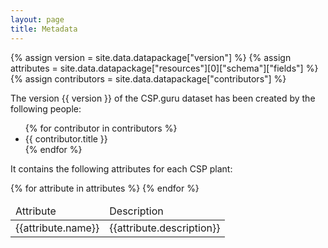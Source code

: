 ```yaml
---
layout: page
title: Metadata
---
```


{% assign version = site.data.datapackage["version"] %}
{% assign attributes = site.data.datapackage["resources"][0]["schema"]["fields"] %}
{% assign contributors = site.data.datapackage["contributors"] %}

The version {{ version }} of the CSP.guru dataset has been created by the following people:

<ul>
    {% for contributor in contributors %}
    <li>{{ contributor.title }}</li>
    {% endfor %}
</ul>

It contains the following attributes for each CSP plant:

<table>
    <thead>
        <tr>
            <td>Attribute</td>
            <td>Description</td>
        </tr>
    </thead>
    <tbody>
    {% for attribute in attributes %}
        <tr>
            <td>{{attribute.name}}</td>
            <td>{{attribute.description}}</td>
        </tr>
    {% endfor %}
    </tbody>
</table>
